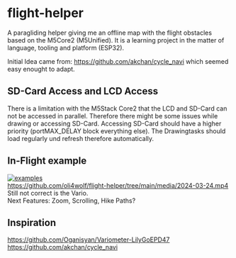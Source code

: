 # flight-helper
A paragliding helper giving me an offline map with the flight obstacles based on the M5Core2 (M5Unified).
It is a learning project in the matter of language, tooling and platform (ESP32).

Initial Idea came from: https://github.com/akchan/cycle_navi which seemed easy enought to adapt.

## SD-Card Access and LCD Access ##
There is a limitation with the M5Stack Core2 that the LCD and SD-Card can not be accessed in parallel.
Therefore there might be some issues while drawing or accessing SD-Card.
Accessing SD-Card should have a higher priority (portMAX_DELAY block everything else). The Drawingtasks should load regularly und refresh therefore automatically.

## In-Flight example ##
[![examples](http://img.youtube.com/vi/pJnNsUJWWy8/0.jpg)](http://www.youtube.com/watch?v=pJnNsUJWWy8 "In Flight")</br>
https://github.com/oli4wolf/flight-helper/tree/main/media/2024-03-24.mp4</br>
Still not correct is the Vario.</br>
Next Features: Zoom, Scrolling, Hike Paths?

## Inspiration ##
https://github.com/Oganisyan/Variometer-LilyGoEPD47
https://github.com/akchan/cycle_navi
    